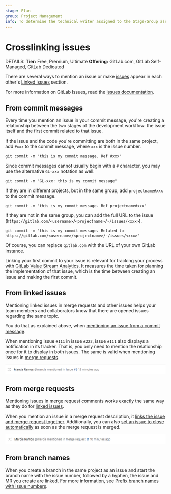 ```yaml
---
stage: Plan
group: Project Management
info: To determine the technical writer assigned to the Stage/Group associated with this page, see https://handbook.gitlab.com/handbook/product/ux/technical-writing/#assignments
---
```


# Crosslinking issues

DETAILS:
**Tier:** Free, Premium, Ultimate
**Offering:** GitLab.com, GitLab Self-Managed, GitLab Dedicated

There are several ways to mention an issue or make [issues](index.md) appear in each other's
[Linked issues](related_issues.md) section.

For more information on GitLab Issues, read the [issues documentation](index.md).

## From commit messages

Every time you mention an issue in your commit message, you're creating
a relationship between the two stages of the development workflow: the
issue itself and the first commit related to that issue.

If the issue and the code you're committing are both in the same project,
add `#xxx` to the commit message, where `xxx` is the issue number.

```shell
git commit -m "this is my commit message. Ref #xxx"
```

Since commit messages cannot usually begin with a `#` character, you may use
the alternative `GL-xxx` notation as well:

```shell
git commit -m "GL-xxx: this is my commit message"
```

If they are in different projects, but in the same group,
add `projectname#xxx` to the commit message.

```shell
git commit -m "this is my commit message. Ref projectname#xxx"
```

If they are not in the same group, you can add the full URL to the issue
(`https://gitlab.com/<username>/<projectname>/-/issues/<xxx>`).

```shell
git commit -m "this is my commit message. Related to https://gitlab.com/<username>/<projectname>/-/issues/<xxx>"
```

Of course, you can replace `gitlab.com` with the URL of your own GitLab instance.

Linking your first commit to your issue is relevant
for tracking your process with [GitLab Value Stream Analytics](https://about.gitlab.com/solutions/value-stream-management/).
It measures the time taken for planning the implementation of that issue,
which is the time between creating an issue and making the first commit.

## From linked issues

Mentioning linked issues in merge requests and other issues helps your team members and
collaborators know that there are opened issues regarding the same topic.

You do that as explained above, when [mentioning an issue from a commit message](#from-commit-messages).

When mentioning issue `#111` in issue `#222`, issue `#111` also displays a notification
in its tracker. That is, you only need to mention the relationship once for it to
display in both issues. The same is valid when mentioning issues in [merge requests](#from-merge-requests).

![issue mentioned in issue](img/mention_in_issue_v9_3.png)

## From merge requests

Mentioning issues in merge request comments works exactly the same way as
they do for [linked issues](#from-linked-issues).

When you mention an issue in a merge request description, it
[links the issue and merge request together](#from-linked-issues). Additionally,
you can also [set an issue to close automatically](managing_issues.md#closing-issues-automatically)
as soon as the merge request is merged.

![issue mentioned in MR](img/mention_in_merge_request_v9_3.png)

## From branch names

When you create a branch in the same project as an issue and start the branch name with the issue
number, followed by a hyphen, the issue and MR you create are linked.
For more information, see
[Prefix branch names with issue numbers](../repository/branches/index.md#prefix-branch-names-with-issue-numbers).
